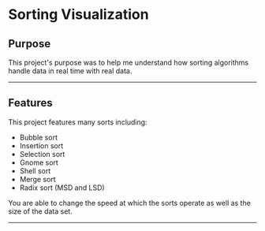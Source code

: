 # Sorting Visualization

## Purpose
  This project's purpose was to help me understand how sorting algorithms handle data in real time with real data.
___

## Features
  This project features many sorts including:
  - Bubble sort
  - Insertion sort
  - Selection sort
  - Gnome sort
  - Shell sort
  - Merge sort
  - Radix sort (MSD and LSD)
  
  You are able to change the speed at which the sorts operate as well as the size of the data set.
  
___
